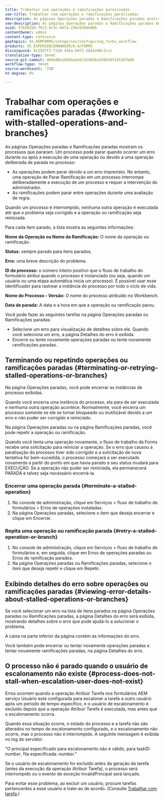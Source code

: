 ```yaml
---
title: Trabalhar com operações e ramificações paralisadas
seo-title: Trabalhar com operações e ramificações paralisadas
description: As páginas Operações paradas e Ramificações paradas mostram os processos que pararam.
seo-description: As páginas Operações paradas e Ramificações paradas mostram os processos que pararam.
uuid: 5f6202b0-79c2-4c3c-847a-236c0366e60b
contentOwner: admin
content-type: reference
geptopics: SG_AEMFORMS/categories/configuring_forms_workflow
products: SG_EXPERIENCEMANAGER/6.4/FORMS
discoiquuid: 8c2567f3-7220-436a-b9f2-2824a98c1ccc
translation-type: tm+mt
source-git-commit: d04e08e105bba2e6c92d93bcb58839f1b5307bd8
workflow-type: tm+mt
source-wordcount: '728'
ht-degree: 0%

---
```



# Trabalhar com operações e ramificações paradas {#working-with-stalled-operations-and-branches}

As páginas Operações paradas e Ramificações paradas mostram os processos que pararam. Um processo pode parar quando ocorrer um erro durante ou após a execução de uma operação ou devido a uma operação deliberada de parada no processo:

* As operações podem parar devido a um erro imprevisto. No entanto, uma operação de Parar Ramificação em um processo interrompe deliberadamente a execução de um processo e requer a intervenção do administrador.
* As ramificações podem parar entre operações durante uma avaliação de regra.

Quando um processo é interrompido, nenhuma outra operação é executada até que o problema seja corrigido e a operação ou ramificação seja reiniciada.

Para cada item parado, a lista mostra as seguintes informações:

**Nome da Operação ou Nome da Ramificação:** O nome da operação ou ramificação.

**Status:** sempre parado para itens parados.

**Erro:** uma breve descrição do problema.

**ID do processo:** o número inteiro positivo que o fluxo de trabalho do formulário atribui quando o processo é instanciado (ou seja, quando um usuário ou uma etapa automática inicia um processo). É possível usar esse identificador para rastrear a instância do processo por todo o ciclo de vida.

**Nome do Processo - Versão:** O nome do processo atribuído no Workbench.

**Data de parada:** A data e a hora em que a operação ou ramificação parou.

Você pode fazer as seguintes tarefas na página Operações paradas ou Ramificações paradas:

* Selecione um erro para visualização de detalhes sobre ele. Quando você seleciona um erro, a página Detalhes do erro é exibida.
* Encerre ou tente novamente operações paradas ou tente novamente ramificações paradas.

## Terminando ou repetindo operações ou ramificações paradas {#terminating-or-retrying-stalled-operations-or-branches}

Na página Operações paradas, você pode encerrar as instâncias de processo exibidas.

Quando você encerra uma instância do processo, ela para de ser executada e nenhuma outra operação acontece. Normalmente, você encerra um processo somente se ele se tornar bloqueado ou inutilizável devido a um erro e não puder ser corrigido e reiniciado.

Na página Operações paradas ou na página Ramificações paradas, você pode repetir a operação ou ramificação.

Quando você tenta uma operação novamente, o fluxo de trabalho da Forms recebe uma solicitação para reiniciar a operação. Se o erro que causou a paralisação do processo tiver sido corrigido e a solicitação de nova tentativa for bem-sucedida, o processo começará a ser executado novamente a partir do ponto em que havia parado e seu status mudará para EXECUÇÃO. Se a operação não puder ser reiniciada, ela permanecerá PARADA e talvez seja necessário encerrá-la.

### Encerrar uma operação parada {#terminate-a-stalled-operation}

1. No console de administração, clique em Serviços > fluxo de trabalho de formulários > Erros de operações instaladas.
1. Na página Operações paradas, selecione o item que deseja encerrar e clique em Encerrar.

### Repita uma operação ou ramificação parada {#retry-a-stalled-operation-or-branch}

1. No console de administração, clique em Serviços > fluxo de trabalho de formulários e, em seguida, clique em Erros de operações paradas ou Erros de ramificação parados.
1. Na página Operações paradas ou Ramificações paradas, selecione o item que deseja repetir e clique em Repetir.

## Exibindo detalhes do erro sobre operações ou ramificações paradas {#viewing-error-details-about-stalled-operations-or-branches}

Se você selecionar um erro na lista de itens parados na página Operações paradas ou Ramificações paradas, a página Detalhes do erro será exibida, mostrando detalhes sobre o erro que pode ajudá-lo a solucionar o problema.

A caixa na parte inferior da página contém as informações do erro.

Você também pode encerrar ou tentar novamente operações paradas e tentar novamente ramificações paradas, na página Detalhes do erro.

## O processo não é parado quando o usuário de escalonamento não existe {#process-does-not-stall-when-escalation-user-does-not-exist}

Erros ocorrem quando a operação Atribuir Tarefa nos formulários AEM serviço Usuário está configurada para escalonar a tarefa a outro usuário após um período de tempo específico, e o usuário de escalonamento é excluído depois que a operação Atribuir Tarefa é executada, mas antes que o escalonamento ocorra.

Quando essa situação ocorre, o estado do processo e a tarefa não são alterados no tempo de escalonamento configurado, e o escalonamento não ocorre, mas o processo não é interrompido. A seguinte mensagem é exibida no log do servidor:

&quot;O principal especificado para escalonamento não é válido, para taskID: *number*, fila especificada: *number*.&quot;

Se o usuário de escalonamento for excluído antes da geração da tarefa (antes da execução da operação Atribuir Tarefa), o processo será interrompido ou o evento de exceção InvalidPrincipal será lançado.

Para evitar esse problema, ao excluir um usuário, procure tarefas pertencentes a esse usuário e trate-as de acordo. (Consulte [Trabalhar com tarefa](/help/forms/using/admin-help/tasks.md#working-with-tasks).)
